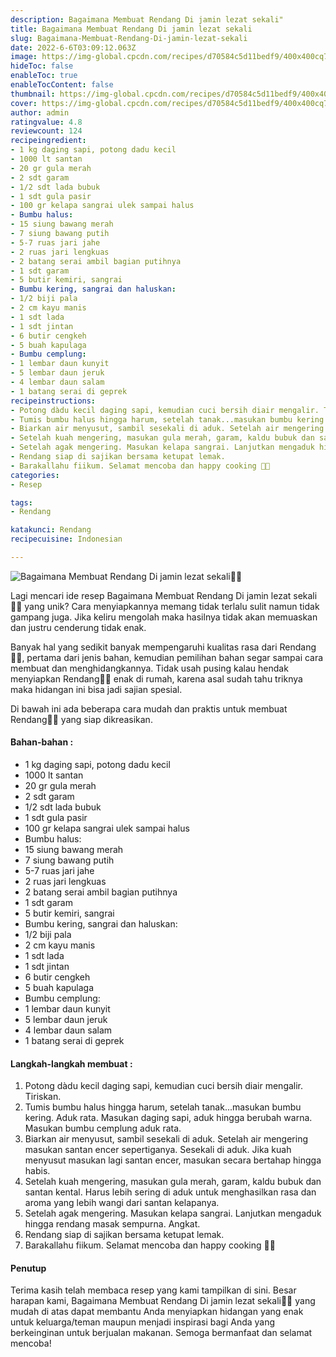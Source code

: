 ```yaml
---
description: Bagaimana Membuat Rendang Di jamin lezat sekali"
title: Bagaimana Membuat Rendang Di jamin lezat sekali
slug: Bagaimana-Membuat-Rendang-Di-jamin-lezat-sekali
date: 2022-6-6T03:09:12.063Z
image: https://img-global.cpcdn.com/recipes/d70584c5d11bedf9/400x400cq70/photo.jpg
hideToc: false
enableToc: true
enableTocContent: false
thumbnail: https://img-global.cpcdn.com/recipes/d70584c5d11bedf9/400x400cq70/photo.jpg
cover: https://img-global.cpcdn.com/recipes/d70584c5d11bedf9/400x400cq70/photo.jpg
author: admin
ratingvalue: 4.8
reviewcount: 124
recipeingredient:
- 1 kg daging sapi, potong dadu kecil
- 1000 lt santan
- 20 gr gula merah
- 2 sdt garam
- 1/2 sdt lada bubuk
- 1 sdt gula pasir
- 100 gr kelapa sangrai ulek sampai halus
- Bumbu halus:
- 15 siung bawang merah
- 7 siung bawang putih
- 5-7 ruas jari jahe
- 2 ruas jari lengkuas
- 2 batang serai ambil bagian putihnya
- 1 sdt garam
- 5 butir kemiri, sangrai
- Bumbu kering, sangrai dan haluskan:
- 1/2 biji pala
- 2 cm kayu manis
- 1 sdt lada
- 1 sdt jintan
- 6 butir cengkeh
- 5 buah kapulaga
- Bumbu cemplung:
- 1 lembar daun kunyit
- 5 lembar daun jeruk
- 4 lembar daun salam
- 1 batang serai di geprek
recipeinstructions:
- Potong dàdu kecil daging sapi, kemudian cuci bersih diair mengalir. Tiriskan.
- Tumis bumbu halus hingga harum, setelah tanak...masukan bumbu kering. Aduk rata. Masukan daging sapi, aduk hingga berubah warna. Masukan bumbu cemplung aduk rata.
- Biarkan air menyusut, sambil sesekali di aduk. Setelah air mengering masukan santan encer sepertiganya. Sesekali di aduk. Jika kuah menyusut masukan lagi santan encer, masukan secara bertahap hingga habis.
- Setelah kuah mengering, masukan gula merah, garam, kaldu bubuk dan santan kental. Harus lebih sering di aduk untuk menghasilkan rasa dan aroma yang lebih wangi dari santan kelapanya.
- Setelah agak mengering. Masukan kelapa sangrai. Lanjutkan mengaduk hingga rendang masak sempurna. Angkat.
- Rendang siap di sajikan bersama ketupat lemak.
- Barakallahu fiikum. Selamat mencoba dan happy cooking 🤗😘
categories:
- Resep

tags:
- Rendang

katakunci: Rendang
recipecuisine: Indonesian

---
```


![Bagaimana Membuat Rendang Di jamin lezat sekali👩‍🍳](https://img-global.cpcdn.com/recipes/d70584c5d11bedf9/400x400cq70/photo.jpg)

Lagi mencari ide resep Bagaimana Membuat Rendang Di jamin lezat sekali👩‍🍳 yang unik? Cara menyiapkannya memang tidak terlalu sulit namun tidak gampang juga. Jika keliru mengolah maka hasilnya tidak akan memuaskan dan justru cenderung tidak enak.

Banyak hal yang sedikit banyak mempengaruhi kualitas rasa dari Rendang👩‍🍳, pertama dari jenis bahan, kemudian pemilihan bahan segar sampai cara membuat dan menghidangkannya. Tidak usah pusing kalau hendak menyiapkan Rendang👩‍🍳 enak di rumah, karena asal sudah tahu triknya maka hidangan ini bisa jadi sajian spesial.

Di bawah ini ada beberapa cara mudah dan praktis untuk membuat Rendang👩‍🍳 yang siap dikreasikan.

<!--inarticleads1-->

#### Bahan-bahan :

- 1 kg daging sapi, potong dadu kecil
- 1000 lt santan
- 20 gr gula merah
- 2 sdt garam
- 1/2 sdt lada bubuk
- 1 sdt gula pasir
- 100 gr kelapa sangrai ulek sampai halus
- Bumbu halus:
- 15 siung bawang merah
- 7 siung bawang putih
- 5-7 ruas jari jahe
- 2 ruas jari lengkuas
- 2 batang serai ambil bagian putihnya
- 1 sdt garam
- 5 butir kemiri, sangrai
- Bumbu kering, sangrai dan haluskan:
- 1/2 biji pala
- 2 cm kayu manis
- 1 sdt lada
- 1 sdt jintan
- 6 butir cengkeh
- 5 buah kapulaga
- Bumbu cemplung:
- 1 lembar daun kunyit
- 5 lembar daun jeruk
- 4 lembar daun salam
- 1 batang serai di geprek

<!--inarticleads2-->

#### Langkah-langkah membuat :

1. Potong dàdu kecil daging sapi, kemudian cuci bersih diair mengalir. Tiriskan.
1. Tumis bumbu halus hingga harum, setelah tanak...masukan bumbu kering. Aduk rata. Masukan daging sapi, aduk hingga berubah warna. Masukan bumbu cemplung aduk rata.
1. Biarkan air menyusut, sambil sesekali di aduk. Setelah air mengering masukan santan encer sepertiganya. Sesekali di aduk. Jika kuah menyusut masukan lagi santan encer, masukan secara bertahap hingga habis.
1. Setelah kuah mengering, masukan gula merah, garam, kaldu bubuk dan santan kental. Harus lebih sering di aduk untuk menghasilkan rasa dan aroma yang lebih wangi dari santan kelapanya.
1. Setelah agak mengering. Masukan kelapa sangrai. Lanjutkan mengaduk hingga rendang masak sempurna. Angkat.
1. Rendang siap di sajikan bersama ketupat lemak.
1. Barakallahu fiikum. Selamat mencoba dan happy cooking 🤗😘

#### Penutup

Terima kasih telah membaca resep yang kami tampilkan di sini. Besar harapan kami, Bagaimana Membuat Rendang Di jamin lezat sekali👩‍🍳 yang mudah di atas dapat membantu Anda menyiapkan hidangan yang enak untuk keluarga/teman maupun menjadi inspirasi bagi Anda yang berkeinginan untuk berjualan makanan. Semoga bermanfaat dan selamat mencoba!